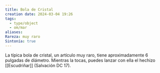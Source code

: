 ```yaml
---
title: Bola de Cristal
creation date: 2024-03-04 19:26
tags:
  - type/object
  - om/mar
aliases: 
Rareza: muy raro
Sintonía: true
---
```

La típica bola de cristal, un artículo muy raro, tiene aproximadamente 6 pulgadas de diámetro. Mientras la tocas, puedes lanzar con ella el hechizo [[Escudriñar]] (Salvación DC 17).

